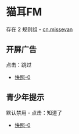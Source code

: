 # 猫耳FM

存在 2 规则组 - [cn.missevan](/src/apps/cn.missevan.ts)

## 开屏广告

点击：跳过

- [快照-0](https://i.gkd.li/import/12908434)

## 青少年提示

默认禁用 - 点击：知道了

- [快照-0](https://i.gkd.li/import/12908433)
